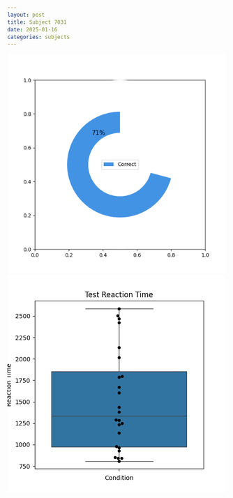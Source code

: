 ```yaml
---
layout: post
title: Subject 7031
date: 2025-01-16
categories: subjects
---
```


![](data/7031/run-29/7031_FN_acc_test.png)
![](data/7031/run-29/7031_FN_rt.png)
